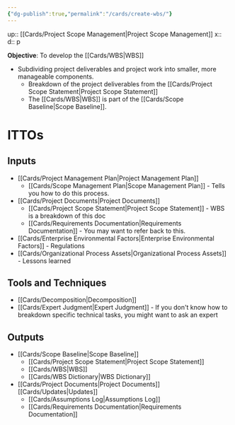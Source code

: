 ```yaml
---
{"dg-publish":true,"permalink":"/cards/create-wbs/"}
---
```


up:: [[Cards/Project Scope Management\|Project Scope Management]] 
x:: 
d:: p

**Objective**: To develop the [[Cards/WBS\|WBS]] 

- ﻿﻿Subdividing project deliverables and project work into smaller, more manageable components.
	- ﻿﻿Breakdown of the project deliverables from the [[Cards/Project Scope Statement\|Project Scope Statement]]
	- The [[Cards/WBS\|WBS]] is part of the [[Cards/Scope Baseline\|Scope Baseline]]. 

# ITTOs

## Inputs
- [[Cards/Project Management Plan\|Project Management Plan]]
	- [[Cards/Scope Management Plan\|Scope Management Plan]] - Tells you how to do this process. 
- [[Cards/Project Documents\|Project Documents]]
	- [[Cards/Project Scope Statement\|Project Scope Statement]] - WBS is a breakdown of this doc
	- [[Cards/Requirements Documentation\|Requirements Documentation]] - You may want to refer back to this.
- [[Cards/Enterprise Environmental Factors\|Enterprise Environmental Factors]] - Regulations
- [[Cards/Organizational Process Assets\|Organizational Process Assets]] - Lessons learned

## Tools and Techniques
- [[Cards/Decomposition\|Decomposition]]
- [[Cards/Expert Judgment\|Expert Judgment]] - If you don't know how to breakdown specific technical tasks, you might want to ask an expert

## Outputs
- [[Cards/Scope Baseline\|Scope Baseline]]
	- [[Cards/Project Scope Statement\|Project Scope Statement]] 
	- [[Cards/WBS\|WBS]]
	- [[Cards/WBS Dictionary\|WBS Dictionary]]
- [[Cards/Project Documents\|Project Documents]] [[Cards/Updates\|Updates]]
	- [[Cards/Assumptions Log\|Assumptions Log]]
	- [[Cards/Requirements Documentation\|Requirements Documentation]]